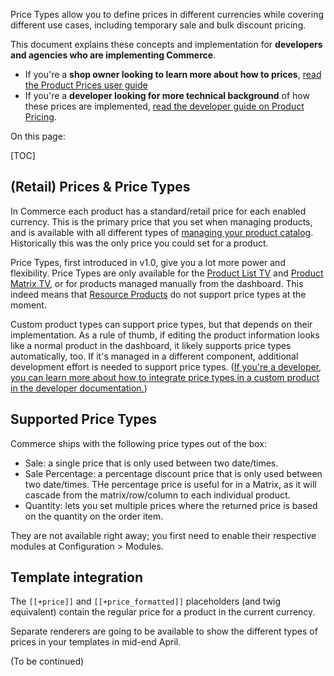 Price Types allow you to define prices in different currencies while covering different use cases, including temporary sale and bulk discount pricing.

This document explains these concepts and implementation for **developers and agencies who are implementing Commerce**.

- If you're a **shop owner looking to learn more about how to prices**, [read the Product Prices user guide](../User_Guide/Product_Pricing)
- If you're a **developer looking for more technical background** of how these prices are implemented, [read the developer guide on Product Pricing](../Developer/Products/Pricing).

On this page:

[TOC]

## (Retail) Prices & Price Types

In Commerce each product has a standard/retail price for each enabled currency. This is the primary price that you set when managing products, and is available with all different types of [managing your product catalog](../Product_Catalog). Historically this was the only price you could set for a product.

Price Types, first introduced in v1.0, give you a lot more power and flexibility. Price Types are only available for the [Product List TV](../Product_Catalog/Products_TV) and [Product Matrix TV](../Product_Catalog/Product_Matrix), or for products managed manually from the dashboard. This indeed means that [Resource Products](../Product_Catalog/Resource) do not support price types at the moment. 

Custom product types can support price types, but that depends on their implementation. As a rule of thumb, if editing the product information looks like a normal product in the dashboard, it likely supports price types automatically, too. If it's managed in a different component, additional development effort is needed to support price types. ([If you're a developer, you can learn more about how to integrate price types in a custom product in the developer documentation.](../Developer/Products/Pricing))

## Supported Price Types

Commerce ships with the following price types out of the box:

- Sale: a single price that is only used between two date/times. 
- Sale Percentage: a percentage discount price that is only used between two date/times. THe percentage price is useful for in a Matrix, as it will cascade from the matrix/row/column to each individual product.
- Quantity: lets you set multiple prices where the returned price is based on the quantity on the order item.

They are not available right away; you first need to enable their respective modules at Configuration > Modules. 

## Template integration

The `[[+price]]` and `[[+price_formatted]]` placeholders (and twig equivalent) contain the regular price for a product in the current currency.

Separate renderers are going to be available to show the different types of prices in your templates in mid-end April.

(To be continued)

